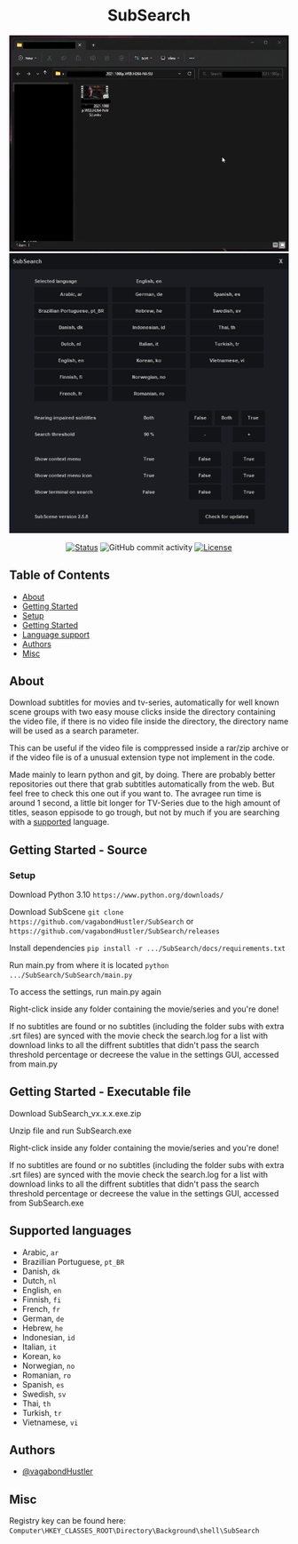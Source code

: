 <div align="center">
    
# SubSearch

![prtsc1](https://github.com/vagabondHustler/SubSearch/blob/main/assets/preview.gif)
![prtsc2](https://github.com/vagabondHustler/SubSearch/blob/main/assets/gui_258.png)

[![Status](https://img.shields.io/badge/status-active-success.svg)]()
![GitHub commit activity](https://img.shields.io/github/commit-activity/m/vagabondhustler/subsearch)
[![License](https://img.shields.io/badge/license-MIT-blue.svg)](/LICENSE)

</div>

## Table of Contents

- [About](#about)
- [Getting Started](#getting_started_src)
- [Setup](#setup)
- [Getting Started](#getting_started_exe)
- [Language support](#lsupport)
- [Authors](#authors)
- [Misc](#misc)

## About <a name = "about"></a>

Download subtitles for movies and tv-series, automatically for well known scene groups with two easy mouse clicks inside the directory containing the video file, if there is no video file inside the directory, the directory name will be used as a search parameter.

This can be useful if the video file is comppressed inside a rar/zip archive or if the video file is of a unusual extension type not implement in the code.

Made mainly to learn python and git, by doing. There are probably better repositories out there that grab subtitles automatically from the web. But feel free to check this one out if you want to. The avragee run time is around 1 second, a little bit longer for TV-Series due to the high amount of titles, season eppisode to go trough, but not by much if you are searching with a [supported](#lsupport) language.

## Getting Started - Source <a name = "getting_started_src"></a>

### Setup

Download Python 3.10 `https://www.python.org/downloads/`

Download SubScene `git clone https://github.com/vagabondHustler/SubSearch` or `https://github.com/vagabondHustler/SubSearch/releases`

Install dependencies `pip install -r .../SubSearch/docs/requirements.txt`

Run main.py from where it is located `python .../SubSearch/SubSearch/main.py`

To access the settings, run main.py again

Right-click inside any folder containing the movie/series and you're done!

If no subtitles are found or no subtitles (including the folder subs with extra .srt files) are synced with the movie check the search.log for a list with download links to all the diffrent subtitles that didn't pass the search threshold percentage or decreese the value in the settings GUI, accessed from main.py

## Getting Started - Executable file <a name = "getting_started_exe"></a>

Download SubSearch_vx.x.x.exe.zip

Unzip file and run SubSearch.exe

Right-click inside any folder containing the movie/series and you're done!

If no subtitles are found or no subtitles (including the folder subs with extra .srt files) are synced with the movie check the search.log for a list with download links to all the diffrent subtitles that didn't pass the search threshold percentage or decreese the value in the settings GUI, accessed from SubSearch.exe

## Supported languages <a name = "lsupport"></a>

- Arabic, `ar`
- Brazillian Portuguese, `pt_BR`
- Danish, `dk`
- Dutch, `nl`
- English, `en`
- Finnish, `fi`
- French, `fr`
- German, `de`
- Hebrew, `he`
- Indonesian, `id`
- Italian, `it`
- Korean, `ko`
- Norwegian, `no`
- Romanian, `ro`
- Spanish, `es`
- Swedish, `sv`
- Thai, `th`
- Turkish, `tr`
- Vietnamese, `vi`

## Authors <a name = "authors"></a>

- [@vagabondHustler](https://github.com/vagabondHustler)

## Misc <a name = "misc"></a>

Registry key can be found here: `Computer\HKEY_CLASSES_ROOT\Directory\Background\shell\SubSearch`
